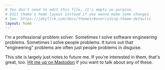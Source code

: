 ```yaml
---
# You don't need to edit this file, it's empty on purpose.
# Edit theme's home layout instead if you wanna make some changes
# See: https://jekyllrb.com/docs/themes/#overriding-theme-defaults
layout: home
---
```


I'm a professional problem solver.
Sometimes I solve software engineering problems.
Sometimes I solve people problems.
It turns out that "engineering" problems are often just people problems in disguise.

This site is largely just notes to future me.
If you're interested in them, that's great, too.
<a rel="me" href="https://hachyderm.io/@michaelabon">Hit me up on Mastodon</a> if you want to talk about any of these.
